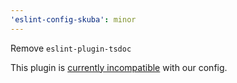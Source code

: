 ```yaml
---
'eslint-config-skuba': minor
---
```


Remove `eslint-plugin-tsdoc`

This plugin is [currently incompatible](https://github.com/microsoft/tsdoc/issues/374) with our config.
